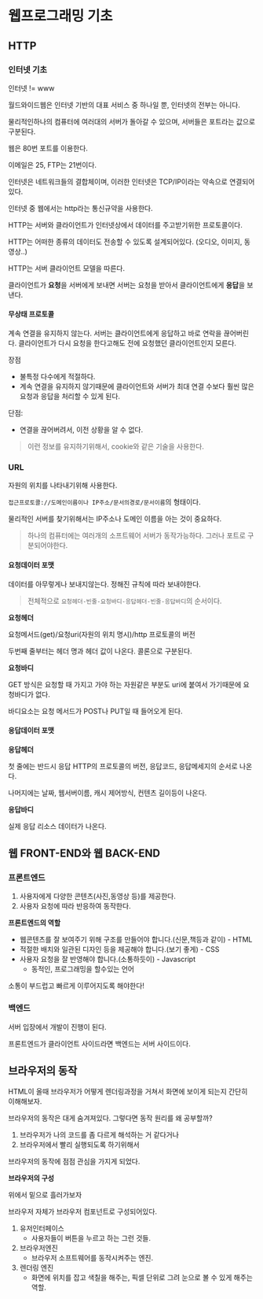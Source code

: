 # 웹프로그래밍 기초

## HTTP

### 인터넷 기초

인터넷 != www

월드와이드웹은 인터넷 기반의 대표 서비스 중 하나일 뿐, 인터넷의 전부는 아니다.

물리적인하나의 컴퓨터에 여러대의 서버가 돌아갈 수 있으며, 서버들은 포트라는 값으로 구분된다. 

웹은 80번 포트를 이용한다.

이메일은 25, FTP는 21번이다. 

인터넷은 네트워크들의 결합체이며, 이러한 인터넷은 TCP/IP이라는 약속으로 연결되어있다.

인터넷 중 웹에서는 http라는 통신규약을 사용한다.

HTTP는 서버와 클라이언트가 인터넷상에서 데이터를 주고받기위한 프로토콜이다.

HTTP는 어떠한 종류의 데이터도 전송할 수 있도록 설계되어있다. (오디오, 이미지, 동영상..)

HTTP는 서버 클라이언트 모델을 따른다. 

클라이언트가 **요청**을 서버에게 보내면 서버는 요청을 받아서 클라이언트에게 **응답**을 보낸다.

#### 무상태 프로토콜

계속 연결을 유지하지 않는다. 서버는 클라이언트에게 응답하고 바로 연락을 끊어버린다. 클라이언트가 다시 요청을 한다고해도 전에 요청했던 클라이언트인지 모른다.

장점

- 불특정 다수에게 적절하다. 
- 계속 연결을 유지하지 않기때문에 클라이언트와 서버가 최대 연결 수보다 훨씬 많은 요청과 응답을 처리할 수 있게 된다.

단점:

- 연결을 끊어버려서, 이전 상황을 알 수 없다.

> 이런 정보를 유지하기위해서, cookie와 같은 기술을 사용한다.

### URL

자원의 위치를 나타내기위해 사용한다.

`접근프로토콜://도메인이름이나 IP주소/문서의경로/문서이름`의 형태이다.

물리적인 서버를 찾기위해서는 IP주소나 도메인 이름을 아는 것이 중요하다.

> 하나의 컴퓨터에는 여러개의 소프트웨어 서버가 동작가능하다. 그러나 포트로 구분되어야한다.

#### 요청데이터 포맷

데이터를 아무렇게나 보내지않는다. 정해진 규칙에 따라 보내야한다.

> 전체적으로 `요청헤더-빈줄-요청바디-응답헤더-빈줄-응답바디`의 순서이다.

__요청헤더__

요청메서드(get)/요청uri(자원의 위치 명시)/http 프로토콜의 버전

두번째 줄부터는 헤더 명과 헤더 값이 나온다. 콜론으로 구분된다.

__요청바디__

GET 방식은 요청할 때 가지고 가야 하는 자원같은 부분도 uri에 붙여서 가기때문에 요청바디가 없다.

바디요소는 요청 메서드가 POST나 PUT일 때 들어오게 된다.

#### 응답데이터 포맷

__응답헤더__

첫 줄에는 반드시 응답 HTTP의 프로토콜의 버전, 응답코드, 응답메세지의 순서로 나온다.

나머지에는 날짜, 웹서버이름, 캐시 제어방식, 컨텐츠 길이등이 나온다.

__응답바디__

실제 응답 리소스 데이터가 나온다.

## 웹 FRONT-END와 웹 BACK-END

### 프론트엔드

1. 사용자에게 다양한 콘텐츠(사진,동영상 등)를 제공한다.
2. 사용자 요청에 따라 반응하여 동작한다.

__프론트엔드의 역할__

- 웹콘텐츠를 잘 보여주기 위해 구조를 만들어야 합니다.(신문,책등과 같이) - HTML
- 적절한 배치와 일관된 디자인 등을 제공해야 합니다.(보기 좋게) - CSS
- 사용자 요청을 잘 반영해야 합니다.(소통하듯이) - Javascript 
  - 동적인, 프로그래밍을 할수있는 언어

소통이 부드럽고 빠르게 이루어지도록 해야한다!

### 백엔드

서버 입장에서 개발이 진행이 된다.

프론트엔드가 클라이언트 사이드라면 백엔드는 서버 사이드이다.

## 브라우저의 동작

HTML이 올때 브라우저가 어떻게 렌더링과정을 거쳐서 화면에 보이게 되는지 간단히 이해해보자.

브라우저의 동작은 대게 숨겨져있다. 그렇다면 동작 원리를 왜 공부할까?

1. 브라우저가 나의 코드를 좀 다르게 해석하는 거 같다거나
2. 브라우저에서 빨리 실행되도록 하기위해서

브라우저의 동작에 점점 관심을 가지게 되었다. 

__브라우저의 구성__

위에서 밑으로 흘러가보자

브라우저 자체가 브라우저 컴포넌트로 구성되어있다.

1. 유저인터페이스
   - 사용자들이 버튼을 누르고 하는 그런 것들.
2. 브라우저엔진
   - 브라우저 소프트웨어를 동작시켜주는 엔진.
3. 렌더링 엔진
   - 화면에 위치를 잡고 색칠을 해주는, 픽셀 단위로 그려 눈으로 볼 수 있게 해주는 역할.

